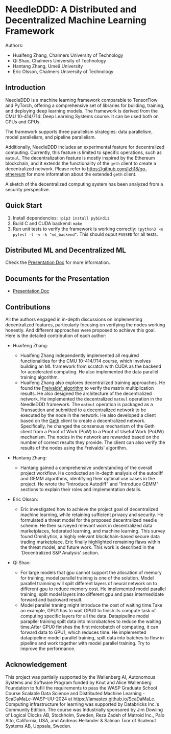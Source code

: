 # NeedleDDD: A Distributed and Decentralized Machine Learning Framework
Authors:

* Huaifeng Zhang, Chalmers University of Technology
* Qi Shao, Chalmers University of Technology
* Hantang Zhang, Umeå University
* Eric Olsson, Chalmers University of Technology

## Introduction
NeedleDDD is a machine learning framework comparable to TensorFlow and PyTorch, offering a comprehensive set of libraries for building, training, and deploying deep learning models.
The framework is derived from the CMU 10-414/714: Deep Learning Systems course.
It can be used both on CPUs and GPUs.

The framework supports three parallelism strategies: data parallelism, model parallelism, and pipeline parallelism.

Additionally, NeedleDDD includes an experimental feature for decentralized computing. Currently, this feature is limited to specific operations, such as `matmul`.
The decentralization feature is mostly inspired by the Ethereum blockchain, and it extends the functionality of the `geth` client to create a decentralized network.
Please refer to https://github.com/jzh18/go-ethereum for more information about the extended `geth` client.

A sketch of the decentralized computing system has been analyzed from a security perspective.

## Quick Start
1. Install dependencies: `!pip3 install pybind11`
2. Build C and CUDA backend: `make`
3. Run unit tests to verify the framework is working correctly: `!python3 -m pytest -l -v -k "nd_backend"`. This should ouput `PASSED` for all tests.

## Distributed ML and Decentralized ML
Check the [Presentation Doc](https://github.com/jzh18/NeedleDDD/blob/main/final_project_report.ipynb) for more information.

## Documents for the Presentation
* [Presentation Doc](https://github.com/jzh18/NeedleDDD/blob/main/final_project_report.ipynb)

## Contributions
All the authors engaged in in-depth discussions on implementing decentralized features, particularly focusing on verifying the nodes working honestly.
And different approaches were proposed to achieve this goal.
Here is the detailed contribution of each author:
* Huaifeng Zhang:
    * Huaifeng Zhang independently implemented all required functionalities for the CMU 10-414/714 course, which involves building an ML framework from scratch with CUDA as the backend for accelerated computing. He also implemented the data parallel training algorithm.
    * Huaifeng Zhang also explores decentralized training approaches. He found the [Freivalds' algorithm](https://en.wikipedia.org/wiki/Freivalds%27_algorithm) to verify the matrix multiplication results. He also designed the architecture of the decentralized network. He implemented the decentralized `matmul` operation in the NeedleDDD framework. The `matmul` operation is packaged as a Transaction and submitted to a decentralized network to be executed by the node in the network. He also developed a client based on the [Geth](https://github.com/jzh18/go-ethereum) client to create a decentralized network. Specifically, he changed the consensus mechanism of the Geth client from a Proof of Work (PoW) to a Proof of Useful Work (PoUW) mechanism. The nodes in the network are rewarded based on the number of correct results they provide. The client can also verify the results of the nodes using the Freivalds' algorithm.

* Hantang Zhang:
   * Hantang gained a comprehensive understanding of the overall project workflow. He conducted an in-depth analysis of the autodiff and GEMM algorithms, identifying their optimal use cases in the project. He wrote the "Introduce Autodiff" and "Introduce GEMM" sections to explain their roles and implementation details.

* Eric Olsson:
    * Eric investigated how to achieve the project goal of decentralized machine learning, while retaining sufficient privacy and security. He formulated a threat model for the proposed decentralized needle scheme. He then surveyed relevant work in decentralized data marketplaces, federated learning, and machine learning. This survey found OmniLytics, a highly relevant blockchain-based secure data trading marketplace. Eric finally highlighted remaining flaws within the threat model, and future work. This work is described in the 'Decentralized S&P Analysis' section.
 
* Qi Shao:
    * For large models that gpu cannot support the allocation of memory for training, model parallel training is one of the solution. Model parallel trainning will spilt different layers of neural network on to different gpu to reduce memory cost. He implemented model parallel training, split model layers into different gpu and pass intermedidate forward and backward result.
    * Model parallel traning might introduce the cost of waiting time.Take an example, GPU1 has to wait GPU0 to finish its compute task of computing specific layers for all the data. Datapipeline model parapllel training spilt data into microbatches to reduce the waiting time.After GPU0 finishes the first microbatch of computing, it can forward data to GPU1, which reduces time. He implemented datapipeline model parallel training, spilt data into batches to flow in pipeline and work together with model parallel training. Try to improve the performance.

## Acknowledgement
This project was partially supported by the Wallenberg AI, Autonomous Systems and Software Program funded by Knut and Alice Wallenberg Foundation to fufill the requirements to pass the WASP Graduate School Course Scalable Data Science and Distributed Machine Learning - ScaDaMaLe-WASP-UU-2024 at https://lamastex.github.io/ScaDaMaLe. Computing infrastructure for learning was supported by Databricks Inc.'s Community Edition. The course was Industrially sponsored by Jim Dowling of Logical Clocks AB, Stockholm, Sweden, Reza Zadeh of Matroid Inc., Palo Alto, California, USA, and Andreas Hellander & Salman Toor of Scaleout Systems AB, Uppsala, Sweden.
